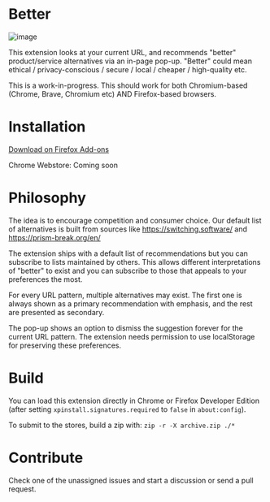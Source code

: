 # Better

![image](https://user-images.githubusercontent.com/19304/89511791-fcffce80-d7ef-11ea-9d2e-e2557d77a9b3.png)

This extension looks at your current URL, and recommends "better" product/service alternatives via an in-page pop-up. "Better" could mean ethical / privacy-conscious / secure / local / cheaper / high-quality etc.

This is a work-in-progress. This should work for both Chromium-based (Chrome, Brave, Chromium etc) AND Firefox-based browsers.

# Installation

[Download on Firefox Add-ons](https://addons.mozilla.org/en-US/firefox/addon/better-alternatives/)

Chrome Webstore: Coming soon

# Philosophy

The idea is to encourage competition and consumer choice. Our default list of alternatives is built from sources like https://switching.software/ and https://prism-break.org/en/

The extension ships with a default list of recommendations but you can subscribe to lists maintained by others. This allows different interpretations of "better" to exist and you can subscribe to those that appeals to your preferences the most.

For every URL pattern, multiple alternatives may exist. The first one is always shown as a primary recommendation with emphasis, and the rest are presented as secondary.

The pop-up shows an option to dismiss the suggestion forever for the current URL pattern. The extension needs permission to use localStorage for preserving these preferences.

# Build

You can load this extension directly in Chrome or Firefox Developer Edition (after setting `xpinstall.signatures.required` to `false` in `about:config`).

To submit to the stores, build a zip with: `zip -r -X archive.zip ./*`

# Contribute

Check one of the unassigned issues and start a discussion or send a pull request.
